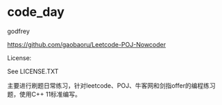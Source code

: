 # code_day

  godfrey

  https://github.com/gaobaoru/Leetcode-POJ-Nowcoder

  License:

  See LICENSE.TXT

  主要进行刷题日常练习，针对leetcode、POJ、牛客网和剑指offer的编程练习题，使用C++ 11标准编写。

